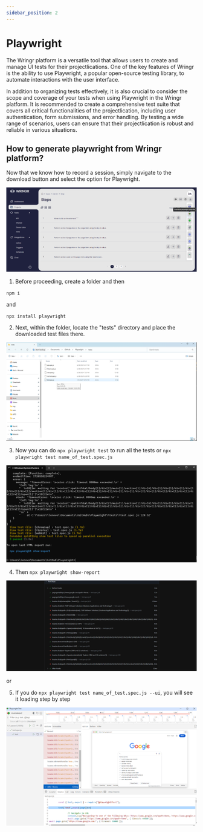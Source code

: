 ```yaml
---
sidebar_position: 2
---
```


# Playwright

The Wringr platform is a versatile tool that allows users to create and manage UI tests for their projectlications. One of the key features of Wringr is the ability to use Playwright, a popular open-source testing library, to automate interactions with the user interface.

In addition to organizing tests effectively, it is also crucial to consider the scope and coverage of your tests when using Playwright in the Wringr platform. It is recommended to create a comprehensive test suite that covers all critical functionalities of the projectlication, including user authentication, form submissions, and error handling. By testing a wide range of scenarios, users can ensure that their projectlication is robust and reliable in various situations.

## How to generate playwright from Wringr platform? 

Now that we know how to record a session, simply navigate to the download button and select the option for Playwright.

![Playwright](/img/playwright-1.png)

1. Before proceeding, create a folder and then

```
npm i
```
and 
```
npx install playwright
```
2. Next, within the folder, locate the "tests" directory and place the downloaded test files there.

![Playwright](/img/playwright-2.png)

3. Now you can do `npx playwright test` to run all the tests or `npx playwright test name_of_test.spec.js`

![Playwright](/img/playwright-3.png)

4. Then `npx playwright show-report`

![Playwright](/img/playwright-4.png)

or

5. If you do `npx playwright test name_of_test.spec.js --ui`, you will see it loading step by step

![Playwright](/img/playwright-5.png)
